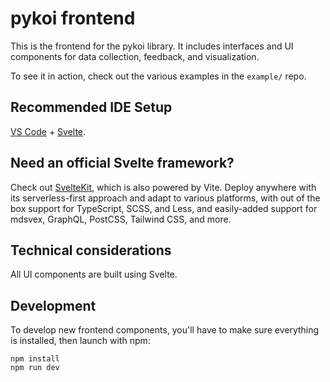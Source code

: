# pykoi frontend

This is the frontend for the pykoi library. It includes interfaces and UI components for data collection, feedback, and visualization.

To see it in action, check out the various examples in the `example/` repo.

## Recommended IDE Setup

[VS Code](https://code.visualstudio.com/) + [Svelte](https://marketplace.visualstudio.com/items?itemName=svelte.svelte-vscode).

## Need an official Svelte framework?

Check out [SvelteKit](https://github.com/sveltejs/kit#readme), which is also powered by Vite. Deploy anywhere with its serverless-first approach and adapt to various platforms, with out of the box support for TypeScript, SCSS, and Less, and easily-added support for mdsvex, GraphQL, PostCSS, Tailwind CSS, and more.

## Technical considerations

All UI components are built using Svelte.

## Development

To develop new frontend components, you'll have to make sure everything is installed, then launch with npm:

```
npm install
npm run dev
```
